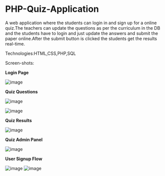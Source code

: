 # PHP-Quiz-Application


A web application where the students can login in and sign up for a online quiz.The teachers can update the questions as per the curriculum in the DB and the students have to login and just update the answers and submit the paper online.After the submit button is clicked the students get the results real-time.

Technologies:HTML,CSS,PHP,SQL

Screen-shots:

**Login Page** 

![image](https://user-images.githubusercontent.com/32308521/45068436-74250900-b095-11e8-8164-d6d77ab3ad1d.png)

**Quiz Questions** 

![image](https://user-images.githubusercontent.com/32308521/45068583-1c3ad200-b096-11e8-8c41-db3e312cfd35.png)

![image](https://user-images.githubusercontent.com/32308521/45068585-1e9d2c00-b096-11e8-82d7-6a5cf0d9330a.png)

**Quiz Results**

![image](https://user-images.githubusercontent.com/32308521/45068588-20ff8600-b096-11e8-944d-e3c4fdae12f7.png)

**Quiz Admin Panel**

![image](https://user-images.githubusercontent.com/32308521/45068591-2361e000-b096-11e8-8d95-9c840eb71970.png)

**User Signup Flow**

![image](https://user-images.githubusercontent.com/32308521/45068577-16dd8780-b096-11e8-99b4-bb8c784ededa.png)
![image](https://user-images.githubusercontent.com/32308521/45068578-193fe180-b096-11e8-9ac2-7eb97b10be75.png)




